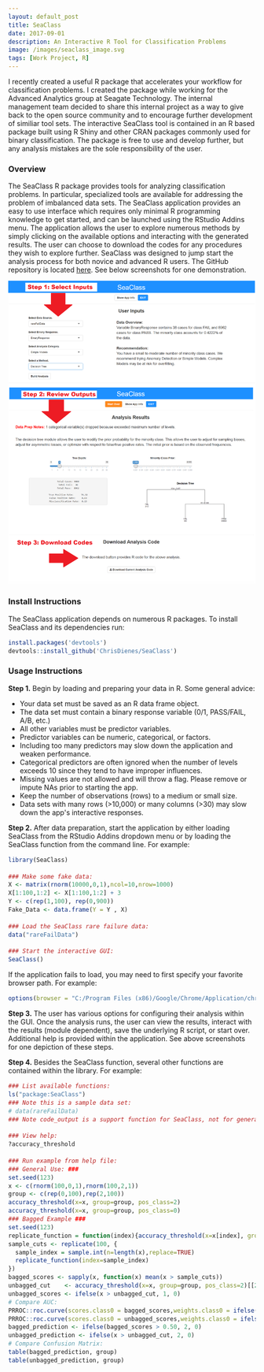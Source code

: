```yaml
---
layout: default_post
title: SeaClass
date: 2017-09-01
description: An Interactive R Tool for Classification Problems
image: /images/seaclass_image.svg
tags: [Work Project, R]
---
```


I recently created a useful R package that accelerates your workflow for classification problems. I created the package while working for the Advanced Analytics group at Seagate Technology. The internal management team decided to share this internal project as a way to give back to the open source community and to encourage further development of similiar tool sets. The interactive SeaClass tool is contained in an R based package built using R Shiny and other CRAN packages commonly used for binary classification. The package is free to use and develop further, but any analysis mistakes are the sole responsibility of the user.

### Overview
The SeaClass R package provides tools for analyzing classification problems. In particular, specialized tools are available for addressing the problem of imbalanced data sets. The SeaClass application provides an easy to use interface which requires only minimal R programming knowledge to get started, and can be launched using the RStudio Addins menu. The application allows the user to explore numerous methods by simply clicking on the available options and interacting with the generated results. The user can choose to download the codes for any procedures they wish to explore further. SeaClass was designed to jump start the analysis process for both novice and advanced R users. The GitHub repository is located <a href="https://github.com/ChrisDienes/SeaClass">here</a>. See below screenshots for one demonstration.

<p align="center">
  <img src="https://github.com/ChrisDienes/SeaClass/blob/master/screen_shots.png?raw=true" alt="Screenshots"/>
</p>

### Install Instructions
The SeaClass application depends on numerous R packages. To install SeaClass and its dependencies run:
```r
install.packages('devtools')
devtools::install_github('ChrisDienes/SeaClass')
```

### Usage Instructions
**Step 1.** Begin by loading and preparing your data in R. Some general advice:
  * Your data set must be saved as an R data frame object.
  * The data set must contain a binary response variable (0/1, PASS/FAIL, A/B, etc.)
  * All other variables must be predictor variables.
  * Predictor variables can be numeric, categorical, or factors.
  * Including too many predictors may slow down the application and weaken performance.
  * Categorical predictors are often ignored when the number of levels exceeds 10 since they tend to have improper influences.
  * Missing values are not allowed and will throw a flag. Please remove or impute NAs prior to starting the app.
  * Keep the number of observations (rows) to a medium or small size.
  * Data sets with many rows (>10,000) or many columns (>30) may slow down the app's interactive responses.

**Step 2.** After data preparation, start the application by either loading SeaClass from the RStudio Addins dropdown menu or by loading the SeaClass function from the command line. For example:
```r
library(SeaClass)

### Make some fake data:
X <- matrix(rnorm(10000,0,1),ncol=10,nrow=1000)
X[1:100,1:2] <- X[1:100,1:2] + 3
Y <- c(rep(1,100), rep(0,900))
Fake_Data <- data.frame(Y = Y , X)

### Load the SeaClass rare failure data:
data("rareFailData")

### Start the interactive GUI:
SeaClass()
```
If the application fails to load, you may need to first specify your favorite browser path. For example:
```r
options(browser = "C:/Program Files (x86)/Google/Chrome/Application/chrome.exe")
```
**Step 3.** The user has various options for configuring their analysis within the GUI. Once the analysis runs, the user can view the results, interact with the results (module dependent), save the underlying R script, or start over. Additional help is provided within the application. See above screenshots for one depiction of these steps.

**Step 4.** Besides the SeaClass function, several other functions are contained within the library. For example:
```r
### List available functions:
ls("package:SeaClass")
### Note this is a sample data set:
# data(rareFailData)
### Note code_output is a support function for SeaClass, not for general use.

### View help:
?accuracy_threshold

### Run example from help file:
### General Use: ###
set.seed(123)
x <- c(rnorm(100,0,1),rnorm(100,2,1))
group <- c(rep(0,100),rep(2,100))
accuracy_threshold(x=x, group=group, pos_class=2)
accuracy_threshold(x=x, group=group, pos_class=0)
### Bagged Example ###
set.seed(123)
replicate_function = function(index){accuracy_threshold(x=x[index], group=group[index], pos_class=2)[[2]]}
sample_cuts <- replicate(100, {
  sample_index = sample.int(n=length(x),replace=TRUE)
  replicate_function(index=sample_index)
})
bagged_scores <- sapply(x, function(x) mean(x > sample_cuts))
unbagged_cut    <- accuracy_threshold(x=x, group=group, pos_class=2)[[2]]
unbagged_scores <- ifelse(x > unbagged_cut, 1, 0)
# Compare AUC:
PRROC::roc.curve(scores.class0 = bagged_scores,weights.class0 = ifelse(group==2,1,0))[[2]]
PRROC::roc.curve(scores.class0 = unbagged_scores,weights.class0 = ifelse(group==2,1,0))[[2]]
bagged_prediction <- ifelse(bagged_scores > 0.50, 2, 0)
unbagged_prediction <- ifelse(x > unbagged_cut, 2, 0)
# Compare Confusion Matrix:
table(bagged_prediction, group)
table(unbagged_prediction, group)
```
